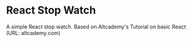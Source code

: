 # React Stop Watch

A simple React stop watch. 
Based on Altcademy's Tutorial on basic React (URL: altcademy.com)
